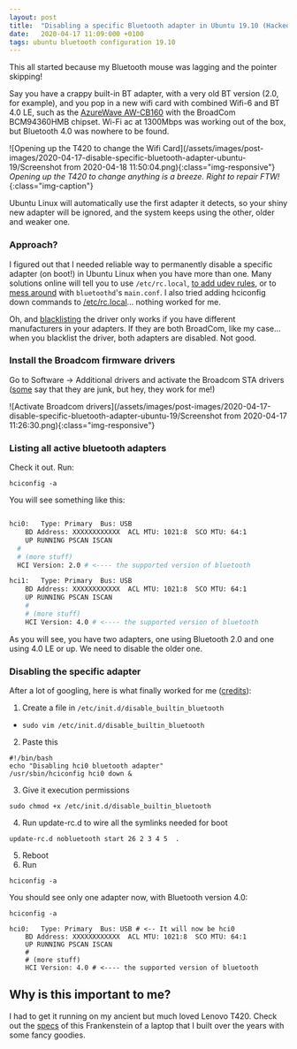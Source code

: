 ```yaml
---
layout: post
title:  "Disabling a specific Bluetooth adapter in Ubuntu 19.10 (Hacked Lenovo T420)"
date:   2020-04-17 11:09:000 +0100
tags: ubuntu bluetooth configuration 19.10
---
```


This all started because my Bluetooth mouse was lagging and the pointer skipping!

Say you have a crappy built-in BT adapter, with a very old BT version (2.0, for example), and you pop in a new wifi card with combined Wifi-6 and BT 4.0 LE, such as the [AzureWave AW-CB160](https://www.ebay.co.uk/itm/BroadCom-AW-CB160-BCM94360HMB-WIFI-HALF-PCI-E-Wireless-BT-Card-BT4-0-WLAN-W003-/303426968043) with the BroadCom BCM94360HMB chipset. Wi-Fi ac at 1300Mbps was working out of the box, but Bluetooth 4.0 was nowhere to be found.

![Opening up the T420 to change the Wifi Card](/assets/images/post-images/2020-04-17-disable-specific-bluetooth-adapter-ubuntu-19/Screenshot from 2020-04-18 11:50:04.png){:class="img-responsive"}
*Opening up the T420 to change anything is a breeze. Right to repair FTW!*{:class="img-caption"}

Ubuntu Linux will automatically use the first adapter it detects, so your shiny new adapter will be ignored, and the system keeps using the other, older and weaker one.

### Approach?

I figured out that I needed reliable way to permanently disable a specific adapter (on boot!) in Ubuntu Linux when you have more than one. Many solutions online will tell you to use `/etc/rc.local`, [to add udev rules](https://askubuntu.com/questions/594843/how-can-a-specify-specific-bluetooth-adapter), or to [mess around](https://www.raspberrypi.org/forums/viewtopic.php?t=86963) with `bluetoothd`'s `main.conf`. I also tried adding hciconfig down commands to [/etc/rc.local](https://vpsfix.com/community/server-administration/no-etc-rc-local-file-on-ubuntu-18-04-heres-what-to-do/)... nothing worked for me.

Oh, and [blacklisting](https://askubuntu.com/questions/317004/how-to-completely-deactivate-a-bluetooth-usb-device) the driver only works if you have different manufacturers in your adapters. If they are both BroadCom, like my case... when you blacklist the driver, both adapters are disabled. Not good.


### Install the Broadcom firmware drivers

Go to Software -> Additional drivers and activate the Broadcom STA drivers ([some](https://askubuntu.com/questions/55868/installing-broadcom-wireless-drivers) say that they are junk, but hey, they work for me!)

![Activate Broadcom drivers](/assets/images/post-images/2020-04-17-disable-specific-bluetooth-adapter-ubuntu-19/Screenshot from 2020-04-17 11:26:30.png){:class="img-responsive"}

### Listing all active bluetooth adapters

Check it out. Run:

```shell
hciconfig -a
```

You will see something like this:

```bash

hci0:	Type: Primary  Bus: USB
	BD Address: XXXXXXXXXXXX  ACL MTU: 1021:8  SCO MTU: 64:1
	UP RUNNING PSCAN ISCAN
  #
  # (more stuff)
  HCI Version: 2.0 # <---- the supported version of bluetooth

hci1:	Type: Primary  Bus: USB
  	BD Address: XXXXXXXXXXXX  ACL MTU: 1021:8  SCO MTU: 64:1
  	UP RUNNING PSCAN ISCAN
    #
    # (more stuff)
    HCI Version: 4.0 # <---- the supported version of bluetooth
```

As you will see, you have two adapters, one using Bluetooth 2.0 and one using 4.0 LE or up. We need to disable the older one.

### Disabling the specific adapter

After a lot of googling, here is what finally worked for me ([credits](https://ubuntuforums.org/showthread.php?t=1381674&page=2)):

1. Create a file in `/etc/init.d/disable_builtin_bluetooth`
  - `sudo vim /etc/init.d/disable_builtin_bluetooth`
2. Paste this
  ```shell
#!/bin/bash
echo "Disabling hci0 bluetooth adapter"
/usr/sbin/hciconfig hci0 down &
```
3. Give it execution permissions
```shell
sudo chmod +x /etc/init.d/disable_builtin_bluetooth
```
4. Run update-rc.d to wire all the symlinks needed for boot
```shell
update-rc.d nobluetooth start 26 2 3 4 5  .
```
5. Reboot
6. Run
```shell
hciconfig -a
```
You should see only one adapter now, with Bluetooth version 4.0:

```shell
hciconfig -a

hci0:	Type: Primary  Bus: USB # <-- It will now be hci0
  	BD Address: XXXXXXXXXXXX  ACL MTU: 1021:8  SCO MTU: 64:1
  	UP RUNNING PSCAN ISCAN
    #
    # (more stuff)
    HCI Version: 4.0 # <---- the supported version of bluetooth
```


## Why is this important to me?

I had to get it running on my ancient but much loved Lenovo T420. Check out the [specs](/hardware/hacks/t420/toaster/2019/02/10/my-hacked-lenovo-t420/) of this Frankenstein of a laptop that I built over the years with some fancy goodies.
